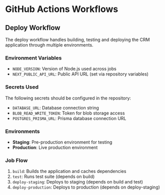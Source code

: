 # GitHub Actions Workflows

## Deploy Workflow

The deploy workflow handles building, testing and deploying the CRM application through multiple environments.

### Environment Variables

- `NODE_VERSION`: Version of Node.js used across jobs
- `NEXT_PUBLIC_API_URL`: Public API URL (set via repository variables)

### Secrets Used

The following secrets should be configured in the repository:

- `DATABASE_URL`: Database connection string
- `BLOB_READ_WRITE_TOKEN`: Token for blob storage access
- `POSTGRES_PRISMA_URL`: Prisma database connection URL

### Environments

- **Staging**: Pre-production environment for testing
- **Production**: Live production environment

### Job Flow

1. `build`: Builds the application and caches dependencies
2. `test`: Runs test suite (depends on build)
3. `deploy-staging`: Deploys to staging (depends on build and test)
4. `deploy-production`: Deploys to production (depends on deploy-staging)

